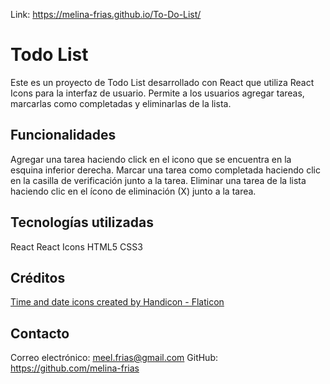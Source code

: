 
Link: https://melina-frias.github.io/To-Do-List/


# Todo List

Este es un proyecto de Todo List desarrollado con React que utiliza React Icons para la interfaz de usuario. Permite a los usuarios agregar tareas, marcarlas como completadas y eliminarlas de la lista.

## Funcionalidades
Agregar una tarea haciendo click en el icono que se encuentra en la esquina inferior derecha.
Marcar una tarea como completada haciendo clic en la casilla de verificación junto a la tarea.
Eliminar una tarea de la lista haciendo clic en el ícono de eliminación (X) junto a la tarea.


## Tecnologías utilizadas
React
React Icons
HTML5
CSS3

## Créditos
<a href="https://www.flaticon.com/free-icons/time-and-date" title="time and date icons">Time and date icons created by Handicon - Flaticon</a>


## Contacto

Correo electrónico: meel.frias@gmail.com
GitHub: https://github.com/melina-frias